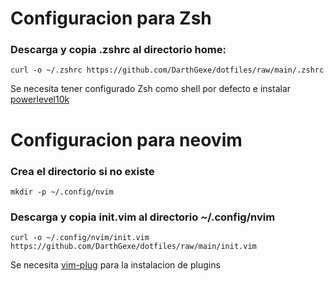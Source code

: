 
# Configuracion para Zsh

### Descarga y copia .zshrc al directorio home:
```
curl -o ~/.zshrc https://github.com/DarthGexe/dotfiles/raw/main/.zshrc
```
Se necesita tener configurado Zsh como shell por defecto e instalar [powerlevel10k](https://github.com/romkatv/powerlevel10k)

# Configuracion para neovim

### Crea el directorio si no existe
```
mkdir -p ~/.config/nvim
```
### Descarga y copia init.vim al directorio ~/.config/nvim
```
curl -o ~/.config/nvim/init.vim https://github.com/DarthGexe/dotfiles/raw/main/init.vim
```
Se necesita [vim-plug](https://github.com/junegunn/vim-plug) para la instalacion de plugins



